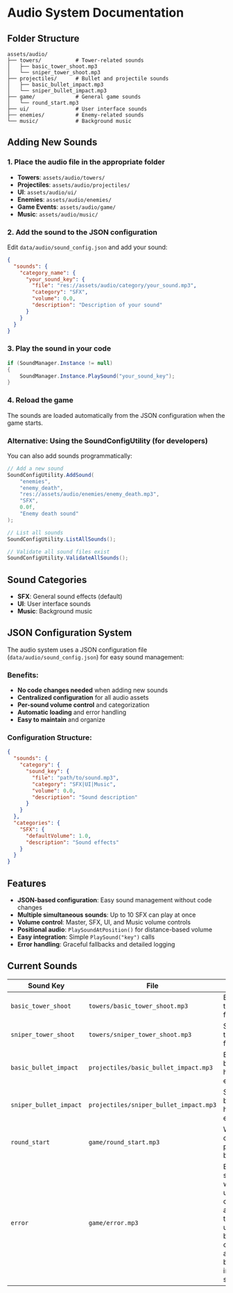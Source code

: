 # Audio System Documentation

## Folder Structure

```
assets/audio/
├── towers/           # Tower-related sounds
│   ├── basic_tower_shoot.mp3
│   └── sniper_tower_shoot.mp3
├── projectiles/      # Bullet and projectile sounds
│   ├── basic_bullet_impact.mp3
│   └── sniper_bullet_impact.mp3
├── game/             # General game sounds
│   └── round_start.mp3
├── ui/               # User interface sounds
├── enemies/          # Enemy-related sounds
└── music/            # Background music
```

## Adding New Sounds

### 1. Place the audio file in the appropriate folder
- **Towers**: `assets/audio/towers/`
- **Projectiles**: `assets/audio/projectiles/`
- **UI**: `assets/audio/ui/`
- **Enemies**: `assets/audio/enemies/`
- **Game Events**: `assets/audio/game/`
- **Music**: `assets/audio/music/`

### 2. Add the sound to the JSON configuration
Edit `data/audio/sound_config.json` and add your sound:

```json
{
  "sounds": {
    "category_name": {
      "your_sound_key": {
        "file": "res://assets/audio/category/your_sound.mp3",
        "category": "SFX",
        "volume": 0.0,
        "description": "Description of your sound"
      }
    }
  }
}
```

### 3. Play the sound in your code
```csharp
if (SoundManager.Instance != null)
{
    SoundManager.Instance.PlaySound("your_sound_key");
}
```

### 4. Reload the game
The sounds are loaded automatically from the JSON configuration when the game starts.

### Alternative: Using the SoundConfigUtility (for developers)
You can also add sounds programmatically:

```csharp
// Add a new sound
SoundConfigUtility.AddSound(
    "enemies", 
    "enemy_death", 
    "res://assets/audio/enemies/enemy_death.mp3", 
    "SFX", 
    0.0f, 
    "Enemy death sound"
);

// List all sounds
SoundConfigUtility.ListAllSounds();

// Validate all sound files exist
SoundConfigUtility.ValidateAllSounds();
```

## Sound Categories

- **SFX**: General sound effects (default)
- **UI**: User interface sounds
- **Music**: Background music

## JSON Configuration System

The audio system uses a JSON configuration file (`data/audio/sound_config.json`) for easy sound management:

### Benefits:
- **No code changes needed** when adding new sounds
- **Centralized configuration** for all audio assets
- **Per-sound volume control** and categorization
- **Automatic loading** and error handling
- **Easy to maintain** and organize

### Configuration Structure:
```json
{
  "sounds": {
    "category": {
      "sound_key": {
        "file": "path/to/sound.mp3",
        "category": "SFX|UI|Music",
        "volume": 0.0,
        "description": "Sound description"
      }
    }
  },
  "categories": {
    "SFX": {
      "defaultVolume": 1.0,
      "description": "Sound effects"
    }
  }
}
```

## Features

- **JSON-based configuration**: Easy sound management without code changes
- **Multiple simultaneous sounds**: Up to 10 SFX can play at once
- **Volume control**: Master, SFX, UI, and Music volume controls
- **Positional audio**: `PlaySoundAtPosition()` for distance-based volume
- **Easy integration**: Simple `PlaySound("key")` calls
- **Error handling**: Graceful fallbacks and detailed logging

## Current Sounds

| Sound Key | File | Usage |
|-----------|------|-------|
| `basic_tower_shoot` | `towers/basic_tower_shoot.mp3` | Basic tower firing |
| `sniper_tower_shoot` | `towers/sniper_tower_shoot.mp3` | Sniper tower firing |
| `basic_bullet_impact` | `projectiles/basic_bullet_impact.mp3` | Basic bullet hitting enemies |
| `sniper_bullet_impact` | `projectiles/sniper_bullet_impact.mp3` | Sniper bullet hitting enemies |
| `round_start` | `game/round_start.mp3` | When defend phase begins |
| `error` | `game/error.mp3` | Error sound when user cannot afford to upgrade building or place a building in a spot |
